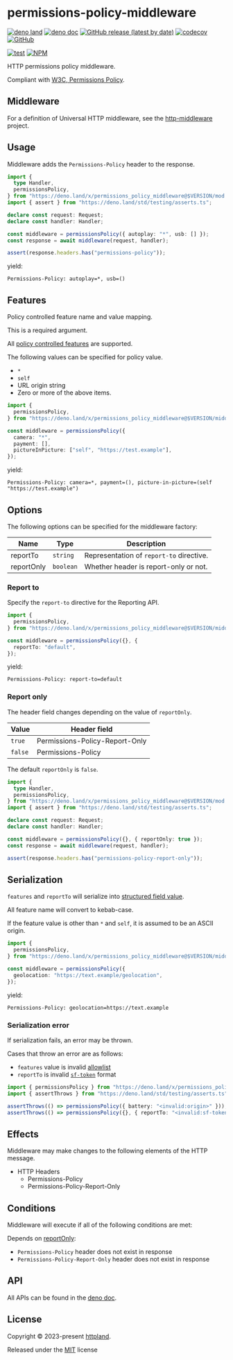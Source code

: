 # permissions-policy-middleware

[![deno land](http://img.shields.io/badge/available%20on-deno.land/x-lightgrey.svg?logo=deno)](https://deno.land/x/permissions_policy_middleware)
[![deno doc](https://doc.deno.land/badge.svg)](https://doc.deno.land/https/deno.land/x/permissions_policy_middleware/mod.ts)
[![GitHub release (latest by date)](https://img.shields.io/github/v/release/httpland/permissions-policy-middleware)](https://github.com/httpland/permissions-policy-middleware/releases)
[![codecov](https://codecov.io/github/httpland/permissions-policy-middleware/branch/main/graph/badge.svg)](https://codecov.io/gh/httpland/permissions-policy-middleware)
[![GitHub](https://img.shields.io/github/license/httpland/permissions-policy-middleware)](https://github.com/httpland/permissions-policy-middleware/blob/main/LICENSE)

[![test](https://github.com/httpland/permissions-policy-middleware/actions/workflows/test.yaml/badge.svg)](https://github.com/httpland/permissions-policy-middleware/actions/workflows/test.yaml)
[![NPM](https://nodei.co/npm/@httpland/permissions-policy-middleware.png?mini=true)](https://nodei.co/npm/@httpland/permissions-policy-middleware/)

HTTP permissions policy middleware.

Compliant with
[W3C, Permissions Policy](https://www.w3.org/TR/permissions-policy/).

## Middleware

For a definition of Universal HTTP middleware, see the
[http-middleware](https://github.com/httpland/http-middleware) project.

## Usage

Middleware adds the `Permissions-Policy` header to the response.

```ts
import {
  type Handler,
  permissionsPolicy,
} from "https://deno.land/x/permissions_policy_middleware@$VERSION/mod.ts";
import { assert } from "https://deno.land/std/testing/asserts.ts";

declare const request: Request;
declare const handler: Handler;

const middleware = permissionsPolicy({ autoplay: "*", usb: [] });
const response = await middleware(request, handler);

assert(response.headers.has("permissions-policy"));
```

yield:

```http
Permissions-Policy: autoplay=*, usb=()
```

## Features

Policy controlled feature name and value mapping.

This is a required argument.

All
[policy controlled features](https://github.com/w3c/webappsec-permissions-policy/blob/main/features.md)
are supported.

The following values can be specified for policy value.

- `*`
- `self`
- URL origin string
- Zero or more of the above items.

```ts
import {
  permissionsPolicy,
} from "https://deno.land/x/permissions_policy_middleware@$VERSION/middleware.ts";

const middleware = permissionsPolicy({
  camera: "*",
  payment: [],
  pictureInPicture: ["self", "https://test.example"],
});
```

yield:

```http
Permissions-Policy: camera=*, payment=(), picture-in-picture=(self "https://test.example")
```

## Options

The following options can be specified for the middleware factory:

| Name       | Type      | Description                              |
| ---------- | --------- | ---------------------------------------- |
| reportTo   | `string`  | Representation of `report-to` directive. |
| reportOnly | `boolean` | Whether header is report-only or not.    |

### Report to

Specify the `report-to` directive for the Reporting API.

```ts
import {
  permissionsPolicy,
} from "https://deno.land/x/permissions_policy_middleware@$VERSION/middleware.ts";

const middleware = permissionsPolicy({}, {
  reportTo: "default",
});
```

yield:

```http
Permissions-Policy: report-to=default
```

### Report only

The header field changes depending on the value of `reportOnly`.

| Value   | Header field                   |
| ------- | ------------------------------ |
| `true`  | Permissions-Policy-Report-Only |
| `false` | Permissions-Policy             |

The default `reportOnly` is `false`.

```ts
import {
  type Handler,
  permissionsPolicy,
} from "https://deno.land/x/permissions_policy_middleware@$VERSION/mod.ts";
import { assert } from "https://deno.land/std/testing/asserts.ts";

declare const request: Request;
declare const handler: Handler;

const middleware = permissionsPolicy({}, { reportOnly: true });
const response = await middleware(request, handler);

assert(response.headers.has("permissions-policy-report-only"));
```

## Serialization

`features` and `reportTo` will serialize into
[structured field value](https://www.rfc-editor.org/rfc/rfc8941.html).

All feature name will convert to kebab-case.

If the feature value is other than `*` and `self`, it is assumed to be an ASCII
origin.

```ts
import {
  permissionsPolicy,
} from "https://deno.land/x/permissions_policy_middleware@$VERSION/middleware.ts";

const middleware = permissionsPolicy({
  geolocation: "https://text.example/geolocation",
});
```

yield:

```http
Permissions-Policy: geolocation=https://text.example
```

### Serialization error

If serialization fails, an error may be thrown.

Cases that throw an error are as follows:

- `features` value is invalid
  [allowlist](https://www.w3.org/TR/permissions-policy/#allowlist)
- `reportTo` is invalid
  [`sf-token`](https://www.rfc-editor.org/rfc/rfc8941.html#section-3.3.4-3)
  format

```ts
import { permissionsPolicy } from "https://deno.land/x/permissions_policy_middleware@$VERSION/middleware.ts";
import { assertThrows } from "https://deno.land/std/testing/asserts.ts";

assertThrows(() => permissionsPolicy({ battery: "<invalid:origin>" }));
assertThrows(() => permissionsPolicy({}, { reportTo: "<invalid:sf-token>" }));
```

## Effects

Middleware may make changes to the following elements of the HTTP message.

- HTTP Headers
  - Permissions-Policy
  - Permissions-Policy-Report-Only

## Conditions

Middleware will execute if all of the following conditions are met:

Depends on [reportOnly](#report-only):

- `Permissions-Policy` header does not exist in response
- `Permissions-Policy-Report-Only` header does not exist in response

## API

All APIs can be found in the
[deno doc](https://doc.deno.land/https/deno.land/x/permissions_policy_middleware/mod.ts).

## License

Copyright © 2023-present [httpland](https://github.com/httpland).

Released under the [MIT](./LICENSE) license
